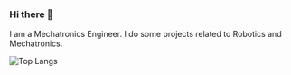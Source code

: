 ### Hi there 👋

I am a Mechatronics Engineer. I do some projects related to Robotics and Mechatronics.

![Top Langs](https://github-readme-stats.vercel.app/api/top-langs/?username=syauqibilfaqih&theme=tokyonight)

